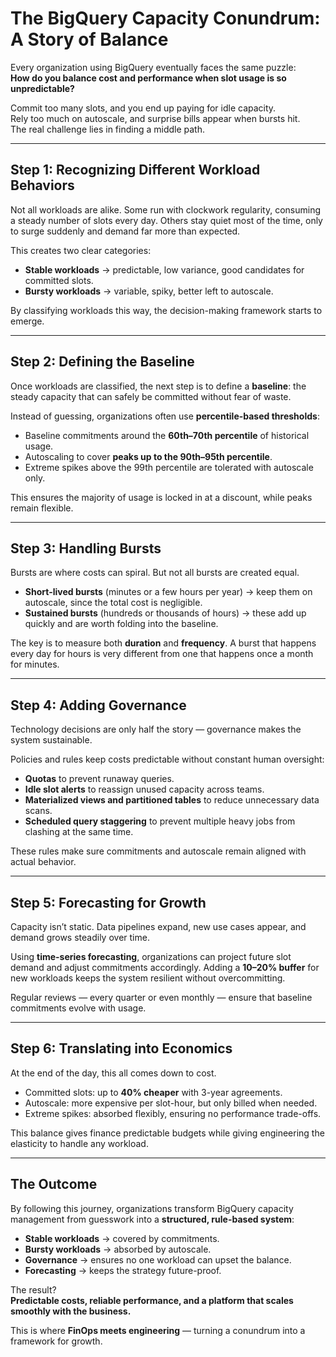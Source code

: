 # The BigQuery Capacity Conundrum: A Story of Balance

Every organization using BigQuery eventually faces the same puzzle:  
**How do you balance cost and performance when slot usage is so unpredictable?**

Commit too many slots, and you end up paying for idle capacity.  
Rely too much on autoscale, and surprise bills appear when bursts hit.  
The real challenge lies in finding a middle path.

---

## Step 1: Recognizing Different Workload Behaviors
Not all workloads are alike. Some run with clockwork regularity, consuming a steady number of slots every day. Others stay quiet most of the time, only to surge suddenly and demand far more than expected.

This creates two clear categories:  
- **Stable workloads** → predictable, low variance, good candidates for committed slots.  
- **Bursty workloads** → variable, spiky, better left to autoscale.  

By classifying workloads this way, the decision-making framework starts to emerge.

---

## Step 2: Defining the Baseline
Once workloads are classified, the next step is to define a **baseline**: the steady capacity that can safely be committed without fear of waste.  

Instead of guessing, organizations often use **percentile-based thresholds**:  
- Baseline commitments around the **60th–70th percentile** of historical usage.  
- Autoscaling to cover **peaks up to the 90th–95th percentile**.  
- Extreme spikes above the 99th percentile are tolerated with autoscale only.  

This ensures the majority of usage is locked in at a discount, while peaks remain flexible.

---

## Step 3: Handling Bursts
Bursts are where costs can spiral. But not all bursts are created equal.  

- **Short-lived bursts** (minutes or a few hours per year) → keep them on autoscale, since the total cost is negligible.  
- **Sustained bursts** (hundreds or thousands of hours) → these add up quickly and are worth folding into the baseline.  

The key is to measure both **duration** and **frequency**. A burst that happens every day for hours is very different from one that happens once a month for minutes.

---

## Step 4: Adding Governance
Technology decisions are only half the story — governance makes the system sustainable.  

Policies and rules keep costs predictable without constant human oversight:  
- **Quotas** to prevent runaway queries.  
- **Idle slot alerts** to reassign unused capacity across teams.  
- **Materialized views and partitioned tables** to reduce unnecessary data scans.  
- **Scheduled query staggering** to prevent multiple heavy jobs from clashing at the same time.  

These rules make sure commitments and autoscale remain aligned with actual behavior.

---

## Step 5: Forecasting for Growth
Capacity isn’t static. Data pipelines expand, new use cases appear, and demand grows steadily over time.  

Using **time-series forecasting**, organizations can project future slot demand and adjust commitments accordingly. Adding a **10–20% buffer** for new workloads keeps the system resilient without overcommitting.  

Regular reviews — every quarter or even monthly — ensure that baseline commitments evolve with usage.

---

## Step 6: Translating into Economics
At the end of the day, this all comes down to cost.  

- Committed slots: up to **40% cheaper** with 3-year agreements.  
- Autoscale: more expensive per slot-hour, but only billed when needed.  
- Extreme spikes: absorbed flexibly, ensuring no performance trade-offs.  

This balance gives finance predictable budgets while giving engineering the elasticity to handle any workload.

---

## The Outcome
By following this journey, organizations transform BigQuery capacity management from guesswork into a **structured, rule-based system**:  

- **Stable workloads** → covered by commitments.  
- **Bursty workloads** → absorbed by autoscale.  
- **Governance** → ensures no one workload can upset the balance.  
- **Forecasting** → keeps the strategy future-proof.  

The result?  
**Predictable costs, reliable performance, and a platform that scales smoothly with the business.**

This is where **FinOps meets engineering** — turning a conundrum into a framework for growth.
